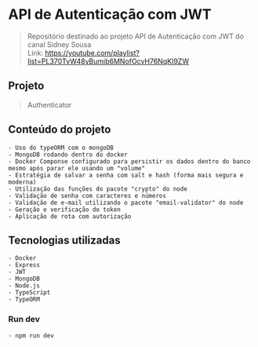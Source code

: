 # API de Autenticação com JWT

> Repositório destinado ao projeto API de Autenticação com JWT do canal Sidney Sousa </br>
> Link: https://youtube.com/playlist?list=PL370TvW48yBumib6MNofOcvH76NqKI9ZW

## Projeto

> Authenticator

## Conteúdo do projeto

```
- Uso do typeORM com o mongoDB
- MongoDB rodando dentro do docker
- Docker Componse configurado para persistir os dados dentro do banco mesmo após parar ele usando um "volume"
- Estratégia de salvar a senha com salt e hash (forma mais segura e moderna)
- Utilização das funções do pacote "crypto" do node
- Validação de senha com caracteres e números
- Validação de e-mail utilizando o pacote "email-validator" do node
- Geração e verificação do token
- Aplicação de rota com autorização
```

## Tecnologias utilizadas

```
- Docker
- Express
- JWT
- MongoDB
- Node.js
- TypeScript
- TypeORM
```

### Run dev ###

```
- npm run dev
```